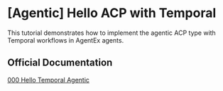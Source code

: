 # [Agentic] Hello ACP with Temporal

This tutorial demonstrates how to implement the agentic ACP type with Temporal workflows in AgentEx agents.

## Official Documentation

[000 Hello Temporal Agentic](https://dev.agentex.scale.com/docs/tutorials/agentic/temporal/hello_acp/)